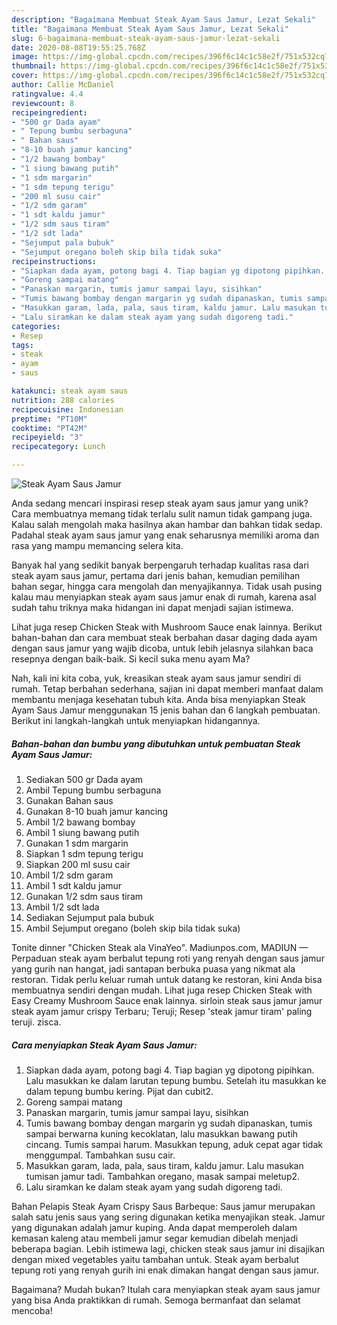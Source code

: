 ```yaml
---
description: "Bagaimana Membuat Steak Ayam Saus Jamur, Lezat Sekali"
title: "Bagaimana Membuat Steak Ayam Saus Jamur, Lezat Sekali"
slug: 6-bagaimana-membuat-steak-ayam-saus-jamur-lezat-sekali
date: 2020-08-08T19:55:25.768Z
image: https://img-global.cpcdn.com/recipes/396f6c14c1c58e2f/751x532cq70/steak-ayam-saus-jamur-foto-resep-utama.jpg
thumbnail: https://img-global.cpcdn.com/recipes/396f6c14c1c58e2f/751x532cq70/steak-ayam-saus-jamur-foto-resep-utama.jpg
cover: https://img-global.cpcdn.com/recipes/396f6c14c1c58e2f/751x532cq70/steak-ayam-saus-jamur-foto-resep-utama.jpg
author: Callie McDaniel
ratingvalue: 4.4
reviewcount: 8
recipeingredient:
- "500 gr Dada ayam"
- " Tepung bumbu serbaguna"
- " Bahan saus"
- "8-10 buah jamur kancing"
- "1/2 bawang bombay"
- "1 siung bawang putih"
- "1 sdm margarin"
- "1 sdm tepung terigu"
- "200 ml susu cair"
- "1/2 sdm garam"
- "1 sdt kaldu jamur"
- "1/2 sdm saus tiram"
- "1/2 sdt lada"
- "Sejumput pala bubuk"
- "Sejumput oregano boleh skip bila tidak suka"
recipeinstructions:
- "Siapkan dada ayam, potong bagi 4. Tiap bagian yg dipotong pipihkan. Lalu masukkan ke dalam larutan tepung bumbu. Setelah itu masukkan ke dalam tepung bumbu kering. Pijat dan cubit2."
- "Goreng sampai matang"
- "Panaskan margarin, tumis jamur sampai layu, sisihkan"
- "Tumis bawang bombay dengan margarin yg sudah dipanaskan, tumis sampai berwarna kuning kecoklatan, lalu masukkan bawang putih cincang. Tumis sampai harum. Masukkan tepung, aduk cepat agar tidak menggumpal. Tambahkan susu cair."
- "Masukkan garam, lada, pala, saus tiram, kaldu jamur. Lalu masukan tumisan jamur tadi. Tambahkan oregano, masak sampai meletup2."
- "Lalu siramkan ke dalam steak ayam yang sudah digoreng tadi."
categories:
- Resep
tags:
- steak
- ayam
- saus

katakunci: steak ayam saus 
nutrition: 288 calories
recipecuisine: Indonesian
preptime: "PT10M"
cooktime: "PT42M"
recipeyield: "3"
recipecategory: Lunch

---
```



![Steak Ayam Saus Jamur](https://img-global.cpcdn.com/recipes/396f6c14c1c58e2f/751x532cq70/steak-ayam-saus-jamur-foto-resep-utama.jpg)

Anda sedang mencari inspirasi resep steak ayam saus jamur yang unik? Cara membuatnya memang tidak terlalu sulit namun tidak gampang juga. Kalau salah mengolah maka hasilnya akan hambar dan bahkan tidak sedap. Padahal steak ayam saus jamur yang enak seharusnya memiliki aroma dan rasa yang mampu memancing selera kita.

Banyak hal yang sedikit banyak berpengaruh terhadap kualitas rasa dari steak ayam saus jamur, pertama dari jenis bahan, kemudian pemilihan bahan segar, hingga cara mengolah dan menyajikannya. Tidak usah pusing kalau mau menyiapkan steak ayam saus jamur enak di rumah, karena asal sudah tahu triknya maka hidangan ini dapat menjadi sajian istimewa.

Lihat juga resep Chicken Steak with Mushroom Sauce enak lainnya. Berikut bahan-bahan dan cara membuat steak berbahan dasar daging dada ayam dengan saus jamur yang wajib dicoba, untuk lebih jelasnya silahkan baca resepnya dengan baik-baik. Si kecil suka menu ayam Ma?


Nah, kali ini kita coba, yuk, kreasikan steak ayam saus jamur sendiri di rumah. Tetap berbahan sederhana, sajian ini dapat memberi manfaat dalam membantu menjaga kesehatan tubuh kita. Anda bisa menyiapkan Steak Ayam Saus Jamur menggunakan 15 jenis bahan dan 6 langkah pembuatan. Berikut ini langkah-langkah untuk menyiapkan hidangannya.

<!--inarticleads1-->

##### Bahan-bahan dan bumbu yang dibutuhkan untuk pembuatan Steak Ayam Saus Jamur:

1. Sediakan 500 gr Dada ayam
1. Ambil  Tepung bumbu serbaguna
1. Gunakan  Bahan saus
1. Gunakan 8-10 buah jamur kancing
1. Ambil 1/2 bawang bombay
1. Ambil 1 siung bawang putih
1. Gunakan 1 sdm margarin
1. Siapkan 1 sdm tepung terigu
1. Siapkan 200 ml susu cair
1. Ambil 1/2 sdm garam
1. Ambil 1 sdt kaldu jamur
1. Gunakan 1/2 sdm saus tiram
1. Ambil 1/2 sdt lada
1. Sediakan Sejumput pala bubuk
1. Ambil Sejumput oregano (boleh skip bila tidak suka)


Tonite dinner &#34;Chicken Steak ala VinaYeo&#34;. Madiunpos.com, MADIUN — Perpaduan steak ayam berbalut tepung roti yang renyah dengan saus jamur yang gurih nan hangat, jadi santapan berbuka puasa yang nikmat ala restoran. Tidak perlu keluar rumah untuk datang ke restoran, kini Anda bisa membuatnya sendiri dengan mudah. Lihat juga resep Chicken Steak with Easy Creamy Mushroom Sauce enak lainnya. sirloin steak saus jamur jamur steak ayam jamur crispy Terbaru; Teruji; Resep &#39;steak jamur tiram&#39; paling teruji. zisca. 

<!--inarticleads2-->

##### Cara menyiapkan Steak Ayam Saus Jamur:

1. Siapkan dada ayam, potong bagi 4. Tiap bagian yg dipotong pipihkan. Lalu masukkan ke dalam larutan tepung bumbu. Setelah itu masukkan ke dalam tepung bumbu kering. Pijat dan cubit2.
1. Goreng sampai matang
1. Panaskan margarin, tumis jamur sampai layu, sisihkan
1. Tumis bawang bombay dengan margarin yg sudah dipanaskan, tumis sampai berwarna kuning kecoklatan, lalu masukkan bawang putih cincang. Tumis sampai harum. Masukkan tepung, aduk cepat agar tidak menggumpal. Tambahkan susu cair.
1. Masukkan garam, lada, pala, saus tiram, kaldu jamur. Lalu masukan tumisan jamur tadi. Tambahkan oregano, masak sampai meletup2.
1. Lalu siramkan ke dalam steak ayam yang sudah digoreng tadi.


Bahan Pelapis Steak Ayam Crispy Saus Barbeque: Saus jamur merupakan salah satu jenis saus yang sering digunakan ketika menyajikan steak. Jamur yang digunakan adalah jamur kuping. Anda dapat memperoleh dalam kemasan kaleng atau membeli jamur segar kemudian dibelah menjadi beberapa bagian. Lebih istimewa lagi, chicken steak saus jamur ini disajikan dengan mixed vegetables yaitu tambahan untuk. Steak ayam berbalut tepung roti yang renyah gurih ini enak dimakan hangat dengan saus jamur. 

Bagaimana? Mudah bukan? Itulah cara menyiapkan steak ayam saus jamur yang bisa Anda praktikkan di rumah. Semoga bermanfaat dan selamat mencoba!
